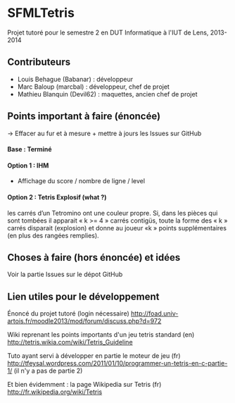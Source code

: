 SFMLTetris
==========

Projet tutoré pour le semestre 2 en DUT Informatique à l'IUT de Lens, 2013-2014


Contributeurs
------------

- Louis Behague (Babanar) : développeur
- Marc Baloup (marcbal) : développeur, chef de projet
- Mathieu Blanquin (Devil62) : maquettes, ancien chef de projet



Points important à faire (énoncée)
----------------------------------
-> Effacer au fur et à mesure + mettre à jours les Issues sur GitHub

#### Base : Terminé

#### Option 1 : IHM
- Affichage du score / nombre de ligne / level

#### Option 2 : Tetris Explosif (what ?)
les carrés d’un Tetromino ont une couleur propre. Si, dans les pièces qui sont tombées il apparait « k >= 4 » carrés contigüs, toute la forme des « k » carrés disparait (explosion) et donne au joueur «k » points supplémentaires (en plus des rangées remplies).



Choses à faire (hors énoncée) et idées
--------------

Voir la partie Issues sur le dépot GitHub



Lien utiles pour le développement
-----------------------------

Énoncé du projet tutoré (login nécessaire)
http://foad.univ-artois.fr/moodle2013/mod/forum/discuss.php?d=972

Wiki reprenant les points importants d'un jeu tetris standard (en)
http://tetris.wikia.com/wiki/Tetris_Guideline

Tuto ayant servi à développer en partie le moteur de jeu (fr)
http://tfeysal.wordpress.com/2011/01/10/programmer-un-tetris-en-c-partie-1/
(il n'y a pas de partie 2)

Et bien évidemment : la page Wikipedia sur Tetris (fr)
http://fr.wikipedia.org/wiki/Tetris
